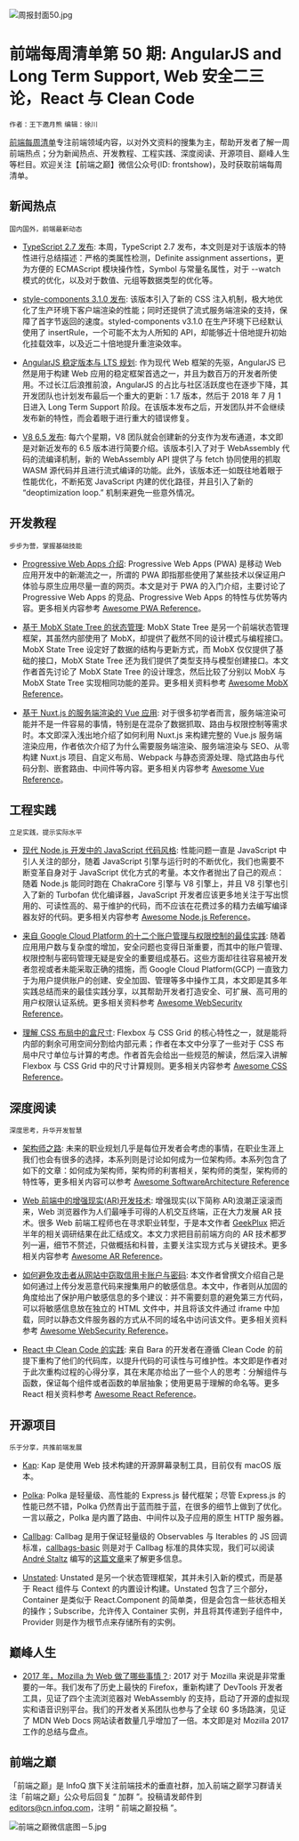 ![周报封面50.jpg](http://upload-images.jianshu.io/upload_images/1647496-158b53fefd7a44fa.jpg?imageMogr2/auto-orient/strip%7CimageView2/2/w/1240)

# 前端每周清单第 50 期: AngularJS and Long Term Support, Web 安全二三论，React 与 Clean Code

`作者：王下邀月熊` `编辑：徐川`

[前端每周清单](http://www.infoq.com/cn/FE-Weekly)专注前端领域内容，以对外文资料的搜集为主，帮助开发者了解一周前端热点；分为新闻热点、开发教程、工程实践、深度阅读、开源项目、巅峰人生等栏目。欢迎关注【前端之巅】微信公众号(ID: frontshow)，及时获取前端每周清单。

## 新闻热点

`国内国外，前端最新动态`

* [TypeScript 2.7 发布](https://parg.co/UvA): 本周，TypeScript 2.7 发布，本文则是对于该版本的特性进行总结描述：严格的类属性检测，Definite assignment assertions，更为方便的 ECMAScript 模块操作性，Symbol 与常量名属性，对于 --watch 模式的优化，以及对于数值、元组等数据类型的优化等。

* [style-components 3.1.0 发布](https://parg.co/Uvd): 该版本引入了新的 CSS 注入机制，极大地优化了生产环境下客户端渲染的性能；同时还提供了流式服务端渲染的支持，保障了首字节返回的速度。styled-components v3.1.0 在生产环境下已经默认使用了 insertRule，一个可能不太为人所知的 API，却能够近十倍地提升初始化挂载效率，以及近二十倍地提升重渲染效率。

* [AngularJS 稳定版本与 LTS 规划](https://parg.co/UvQ): 作为现代 Web 框架的先驱，AngularJS 已然是用于构建 Web 应用的稳定框架首选之一，并且为数百万的开发者所使用。不过长江后浪推前浪，AngularJS 的占比与社区活跃度也在逐步下降，其开发团队也计划发布最后一个重大的更新：1.7 版本，然后于 2018 年 7 月 1 日进入 Long Term Support 阶段。在该版本发布之后，开发团队并不会继续发布新的特性，而会着眼于进行重大的错误修复。

* [V8 6.5 发布](https://v8project.blogspot.my/2018/02/v8-release-65.html): 每六个星期，V8 团队就会创建新的分支作为发布通道，本文即是对新近发布的 6.5 版本进行简要介绍。该版本引入了对于 WebAssembly 代码的流编译机制，新的 WebAssembly API 提供了与 fetch 协同使用的抓取 WASM 源代码并且进行流式编译的功能。此外，该版本还一如既往地着眼于性能优化，不断拓宽 JavaScript 内建的优化路径，并且引入了新的 “deoptimization loop.” 机制来避免一些意外情况。

## 开发教程

`步步为营，掌握基础技能`

* [Progressive Web Apps 介绍](https://parg.co/ULc): Progressive Web Apps (PWA) 是移动 Web 应用开发中的新潮流之一，所谓的 PWA 即指那些使用了某些技术以保证用户体验与原生应用尽量一直的网页。本文是对于 PWA 的入门介绍，主要讨论了 Progressive Web Apps 的竞品、Progressive Web Apps 的特性与优势等内容。更多相关内容参考 [Awesome PWA Reference](https://github.com/wxyyxc1992/Awesome-Links#production)。

* [基于 MobX State Tree 的状态管理](https://parg.co/Uvj): MobX State Tree 是另一个前端状态管理框架，其虽然内部使用了 MobX，却提供了截然不同的设计模式与编程接口。MobX State Tree 设定好了数据的结构与更新方式，而 MobX 仅仅提供了基础的接口，MobX State Tree 还为我们提供了类型支持与模型创建接口。本文作者首先讨论了 MobX State Tree 的设计理念，然后比较了分别以 MobX 与 MobX State Tree 实现相同功能的差异。更多相关资料参考 [Awesome MobX Reference](https://github.com/wxyyxc1992/Awesome-Links#framework)。

* [基于 Nuxt.js 的服务端渲染的 Vue 应用](https://parg.co/UvF): 对于很多初学者而言，服务端渲染可能并不是一件容易的事情，特别是在混杂了数据抓取、路由与权限控制等需求时。本文即深入浅出地介绍了如何利用 Nuxt.js 来构建完整的 Vue.js 服务端渲染应用，作者依次介绍了为什么需要服务端渲染、服务端渲染与 SEO、从零构建 Nuxt.js 项目、自定义布局、Webpack 与静态资源处理、隐式路由与代码分割、嵌套路由、中间件等内容。更多相关内容参考 [Awesome Vue Reference](https://github.com/wxyyxc1992/Awesome-Links#framework)。

## 工程实践

`立足实践，提示实际水平`

* [现代 Node.js 开发中的 JavaScript 代码风格](https://parg.co/UvG): 性能问题一直是 JavaScript 中引人关注的部分，随着 JavaScript 引擎与运行时的不断优化，我们也需要不断变革自身对于 JavaScript 优化方式的考量。本文作者抛出了自己的观点：随着 Node.js 能同时跑在 ChakraCore 引擎与 V8 引擎上，并且 V8 引擎也引入了新的 Turbofan 优化编译器，JavaScript 开发者应该更多地关注于写出惯用的、可读性高的、易于维护的代码，而不应该在花费过多的精力去编写编译器友好的代码。更多相关内容参考 [Awesome Node.js Reference](https://github.com/wxyyxc1992/Awesome-Links#webframework)。

* [来自 Google Cloud Platform 的十二个账户管理与权限控制的最佳实践](https://parg.co/U9A): 随着应用用户数与复杂度的增加，安全问题也变得日渐重要，而其中的账户管理、权限控制与密码管理无疑是安全的重要组成基石。这些方面却往往容易被开发者忽视或者未能采取正确的措施，而 Google Cloud Platform(GCP) 一直致力于为用户提供账户的创建、安全加固、管理等多中操作工具，本文即是其多年实践总结而来的最佳实践分享，以其帮助开发者打造安全、可扩展、高可用的用户权限认证系统。更多相关资料参考 [Awesome WebSecurity Reference](https://github.com/wxyyxc1992/Awesome-Links#websecurity)。

* [理解 CSS 布局中的盒尺寸](https://parg.co/Ukr): Flexbox 与 CSS Grid 的核心特性之一，就是能将内部的剩余可用空间分割给内部元素；作者在本文中分享了一些对于 CSS 布局中尺寸单位与计算的考虑。作者首先会给出一些规范的解读，然后深入讲解 Flexbox 与 CSS Grid 中的尺寸计算规则。更多相关内容参考 [Awesome CSS Reference](https://github.com/wxyyxc1992/Awesome-Links#syntax)。

## 深度阅读

`深度思考，升华开发智慧`

* [架构师之路](https://parg.co/Uv2): 未来的职业规划几乎是每位开发者会考虑的事情，在职业生涯上我们也会有很多的选择，本系列则是讨论如何成为一位架构师。本系列包含了如下的文章：如何成为架构师，架构师的利害相关，架构师的类型，架构师的特性等，更多相关内容可以参考 [Awesome SoftwareArchitecture Reference](https://github.com/wxyyxc1992/Awesome-Links#softwarearchitecture)

* [Web 前端中的增强现实(AR)开发技术](https://parg.co/UvW): 增强现实(以下简称 AR)浪潮正滚滚而来，Web 浏览器作为人们最唾手可得的人机交互终端，正在大力发展 AR 技术。很多 Web 前端工程师也在寻求职业转型，于是本文作者 [GeekPlux](http://geekplux.com/) 把近半年的相关调研结果在此汇结成文。本文力求把目前前端方向的 AR 技术都罗列一遍，细节不赘述，只做概括和科普，主要关注实现方式与关键技术。更多相关内容参考 [Awesome AR Reference](https://github.com/wxyyxc1992/Awesome-Links#vr)。

* [如何避免攻击者从网站中窃取信用卡账户与密码](https://parg.co/Uvz): 本文作者曾撰文介绍自己是如何通过上传分发恶意代码来搜集用户的敏感信息。本文中，作者则从加固的角度给出了保护用户敏感信息的多个建议：并不需要刻意的避免第三方代码，可以将敏感信息放在独立的 HTML 文件中，并且将该文件通过 iframe 中加载，同时以静态文件服务器的方式从不同的域名中访问该文件。更多相关资料参考 [Awesome WebSecurity Reference](https://github.com/wxyyxc1992/Awesome-Links#websecurity)。

* [React 中 Clean Code 的实践](https://codeburst.io/clean-code-in-react-fe11372f331c): 来自 Bara 的开发者在遵循 Clean Code 的前提下重构了他们的代码库，以提升代码的可读性与可维护性。本文即是作者对于此次重构过程的心得分享，其在末尾亦给出了一些个人的思考：分解组件与函数，保证每个组件或者函数的单层抽象；使用更易于理解的命名等。更多 React 相关资料参考 [Awesome React Reference](https://github.com/wxyyxc1992/Awesome-Links#framework)。

## 开源项目

`乐于分享，共推前端发展`

* [Kap](https://github.com/wulkano/kap): Kap 是使用 Web 技术构建的开源屏幕录制工具，目前仅有 macOS 版本。

* [Polka](https://github.com/lukeed/polka): Polka 是轻量级、高性能的 Express.js 替代框架；尽管 Express.js 的性能已然不错，Polka 仍然青出于蓝而胜于蓝，在很多的细节上做到了优化。一言以蔽之，Polka 是内置了路由、中间件以及子应用的原生 HTTP 服务器。

* [Callbag](https://github.com/callbag/callbag): Callbag 是用于保证轻量级的 Observables 与 Iterables 的 JS 回调标准，[callbags-basic](https://github.com/staltz/callbag-basics) 则是对于 Callbag 标准的具体实现，我们可以阅读 [André Staltz](https://twitter.com/andrestaltz) 编写的[这篇文章](https://staltz.com/why-we-need-callbags.html)来了解更多信息。

* [Unstated](https://github.com/thejameskyle/unstated): Unstated 是另一个状态管理框架，其并未引入新的模式，而是基于 React 组件与 Context 的内置设计构建。Unstated 包含了三个部分，Container 是类似于 React.Component 的简单类，但是会包含一些状态相关的操作；Subscribe，允许传入 Container 实例，并且将其传递到子组件中，Provider 则是作为根节点来存储所有的实例。

## 巅峰人生

* [2017 年，Mozilla 为 Web 做了哪些事情？](https://mp.weixin.qq.com/s/8zN4jlg-HpsdFSTxqFC08g): 2017 对于 Mozilla 来说是非常重要的一年。我们发布了历史上最快的 Firefox，重新构建了 DevTools 开发者工具，见证了四个主流浏览器对 WebAssembly 的支持，启动了开源的虚拟现实和语音识别平台。我们的开发者关系团队也参与了全球 60 多场路演，见证了 MDN Web Docs 网站读者数量几乎增加了一倍。本文即是对 Mozilla 2017 工作的总结与盘点。

## 前端之巅

「前端之巅」是 InfoQ 旗下关注前端技术的垂直社群，加入前端之巅学习群请关注「前端之巅」公众号后回复 “ 加群 ”。投稿请发邮件到 editors@cn.infoq.com，注明 “ 前端之巅投稿 ”。

![前端之巅微信底图－5.jpg](http://upload-images.jianshu.io/upload_images/1647496-01712a993d2b23de.jpg?imageMogr2/auto-orient/strip%7CimageView2/2/w/1240)
